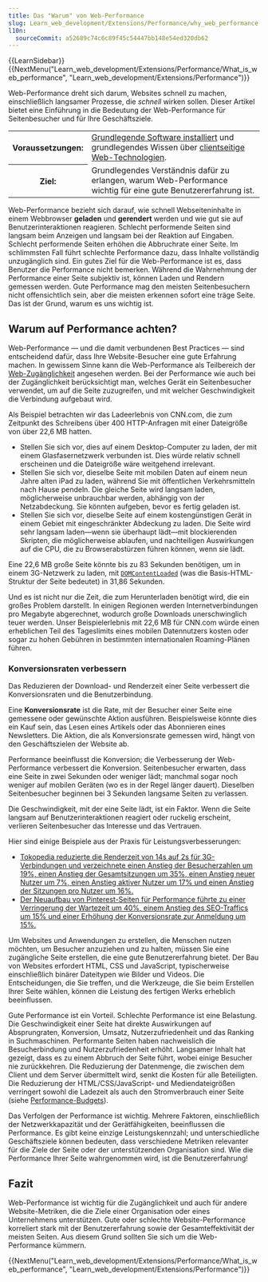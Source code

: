```yaml
---
title: Das "Warum" von Web-Performance
slug: Learn_web_development/Extensions/Performance/why_web_performance
l10n:
  sourceCommit: a52689c74c6c89f45c54447bb148e54ed320db62
---
```


{{LearnSidebar}}{{NextMenu("Learn_web_development/Extensions/Performance/What_is_web_performance", "Learn_web_development/Extensions/Performance")}}

Web-Performance dreht sich darum, Websites schnell zu machen, einschließlich langsamer Prozesse, die _schnell_ wirken sollen. Dieser Artikel bietet eine Einführung in die Bedeutung der Web-Performance für Seitenbesucher und für Ihre Geschäftsziele.

<table>
  <tbody>
    <tr>
      <th scope="row">Voraussetzungen:</th>
      <td>
        <a
          href="/de/docs/Learn_web_development/Getting_started/Environment_setup/Installing_software"
          >Grundlegende Software installiert</a
        > und grundlegendes Wissen über
        <a href="/de/docs/Learn_web_development/Getting_started/Your_first_website"
          >clientseitige Web-Technologien</a
        >.
      </td>
    </tr>
    <tr>
      <th scope="row">Ziel:</th>
      <td>
        Grundlegendes Verständnis dafür zu erlangen, warum Web-Performance wichtig für eine gute Benutzererfahrung ist.
      </td>
    </tr>
  </tbody>
</table>

Web-Performance bezieht sich darauf, wie schnell Webseiteninhalte in einem Webbrowser **geladen** und **gerendert** werden und wie gut sie auf Benutzerinteraktionen reagieren. Schlecht performende Seiten sind langsam beim Anzeigen und langsam bei der Reaktion auf Eingaben. Schlecht performende Seiten erhöhen die Abbruchrate einer Seite. Im schlimmsten Fall führt schlechte Performance dazu, dass Inhalte vollständig unzugänglich sind. Ein gutes Ziel für die Web-Performance ist es, dass Benutzer die Performance nicht bemerken. Während die Wahrnehmung der Performance einer Seite subjektiv ist, können Laden und Rendern gemessen werden. Gute Performance mag den meisten Seitenbesuchern nicht offensichtlich sein, aber die meisten erkennen sofort eine träge Seite. Das ist der Grund, warum es uns wichtig ist.

## Warum auf Performance achten?

Web-Performance — und die damit verbundenen Best Practices — sind entscheidend dafür, dass Ihre Website-Besucher eine gute Erfahrung machen. In gewissem Sinne kann die Web-Performance als Teilbereich der [Web-Zugänglichkeit](/de/docs/Learn_web_development/Core/Accessibility) angesehen werden. Bei der Performance wie auch bei der Zugänglichkeit berücksichtigt man, welches Gerät ein Seitenbesucher verwendet, um auf die Seite zuzugreifen, und mit welcher Geschwindigkeit die Verbindung aufgebaut wird.

Als Beispiel betrachten wir das Ladeerlebnis von CNN.com, die zum Zeitpunkt des Schreibens über 400 HTTP-Anfragen mit einer Dateigröße von über 22,6 MB hatten.

- Stellen Sie sich vor, dies auf einem Desktop-Computer zu laden, der mit einem Glasfasernetzwerk verbunden ist. Dies würde relativ schnell erscheinen und die Dateigröße wäre weitgehend irrelevant.
- Stellen Sie sich vor, dieselbe Seite mit mobilen Daten auf einem neun Jahre alten iPad zu laden, während Sie mit öffentlichen Verkehrsmitteln nach Hause pendeln. Die gleiche Seite wird langsam laden, möglicherweise unbrauchbar werden, abhängig von der Netzabdeckung. Sie könnten aufgeben, bevor es fertig geladen ist.
- Stellen Sie sich vor, dieselbe Seite auf einem kostengünstigen Gerät in einem Gebiet mit eingeschränkter Abdeckung zu laden. Die Seite wird sehr langsam laden—wenn sie überhaupt lädt—mit blockierenden Skripten, die möglicherweise ablaufen, und nachteiligen Auswirkungen auf die CPU, die zu Browserabstürzen führen können, wenn sie lädt.

Eine 22,6 MB große Seite könnte bis zu 83 Sekunden benötigen, um in einem 3G-Netzwerk zu laden, mit [`DOMContentLoaded`](/de/docs/Web/API/Document/DOMContentLoaded_event) (was die Basis-HTML-Struktur der Seite bedeutet) in 31,86 Sekunden.

Und es ist nicht nur die Zeit, die zum Herunterladen benötigt wird, die ein großes Problem darstellt. In einigen Regionen werden Internetverbindungen pro Megabyte abgerechnet, wodurch große Downloads unerschwinglich teuer werden. Unser Beispielerlebnis mit 22,6 MB für CNN.com würde einen erheblichen Teil des Tageslimits eines mobilen Datennutzers kosten oder sogar zu hohen Gebühren in bestimmten internationalen Roaming-Plänen führen.

### Konversionsraten verbessern

Das Reduzieren der Download- und Renderzeit einer Seite verbessert die Konversionsraten und die Benutzerbindung.

Eine **Konversionsrate** ist die Rate, mit der Besucher einer Seite eine gemessene oder gewünschte Aktion ausführen. Beispielsweise könnte dies ein Kauf sein, das Lesen eines Artikels oder das Abonnieren eines Newsletters. Die Aktion, die als Konversionsrate gemessen wird, hängt von den Geschäftszielen der Website ab.

Performance beeinflusst die Konversion; die Verbesserung der Web-Performance verbessert die Konversion. Seitenbesucher erwarten, dass eine Seite in zwei Sekunden oder weniger lädt; manchmal sogar noch weniger auf mobilen Geräten (wo es in der Regel länger dauert). Dieselben Seitenbesucher beginnen bei 3 Sekunden langsame Seiten zu verlassen.

Die Geschwindigkeit, mit der eine Seite lädt, ist ein Faktor. Wenn die Seite langsam auf Benutzerinteraktionen reagiert oder ruckelig erscheint, verlieren Seitenbesucher das Interesse und das Vertrauen.

Hier sind einige Beispiele aus der Praxis für Leistungsverbesserungen:

- [Tokopedia reduzierte die Renderzeit von 14s auf 2s für 3G-Verbindungen und verzeichnete einen Anstieg der Besucherzahlen um 19%, einen Anstieg der Gesamtsitzungen um 35%, einen Anstieg neuer Nutzer um 7%, einen Anstieg aktiver Nutzer um 17% und einen Anstieg der Sitzungen pro Nutzer um 16%.](https://wpostats.com/2018/05/30/tokopedia-new-users.html)
- [Der Neuaufbau von Pinterest-Seiten für Performance führte zu einer Verringerung der Wartezeit um 40%, einem Anstieg des SEO-Traffics um 15% und einer Erhöhung der Konversionsrate zur Anmeldung um 15%.](https://wpostats.com/2017/03/10/pinterest-seo.html)

Um Websites und Anwendungen zu erstellen, die Menschen nutzen möchten, um Besucher anzuziehen und zu halten, müssen Sie eine zugängliche Seite erstellen, die eine gute Benutzererfahrung bietet. Der Bau von Websites erfordert HTML, CSS und JavaScript, typischerweise einschließlich binärer Dateitypen wie Bilder und Videos. Die Entscheidungen, die Sie treffen, und die Werkzeuge, die Sie beim Erstellen Ihrer Seite wählen, können die Leistung des fertigen Werks erheblich beeinflussen.

Gute Performance ist ein Vorteil. Schlechte Performance ist eine Belastung. Die Geschwindigkeit einer Seite hat direkte Auswirkungen auf Absprungraten, Konversion, Umsatz, Nutzerzufriedenheit und das Ranking in Suchmaschinen. Performante Seiten haben nachweislich die Besucherbindung und Nutzerzufriedenheit erhöht. Langsamer Inhalt hat gezeigt, dass es zu einem Abbruch der Seite führt, wobei einige Besucher nie zurückkehren. Die Reduzierung der Datenmenge, die zwischen dem Client und dem Server übermittelt wird, senkt die Kosten für alle Beteiligten. Die Reduzierung der HTML/CSS/JavaScript- und Mediendateigrößen verringert sowohl die Ladezeit als auch den Stromverbrauch einer Seite (siehe [Performance-Budgets](/de/docs/Web/Performance/Guides/Performance_budgets)).

Das Verfolgen der Performance ist wichtig. Mehrere Faktoren, einschließlich der Netzwerkkapazität und der Gerätfähigkeiten, beeinflussen die Performance. Es gibt keine einzige Leistungskennzahl; und unterschiedliche Geschäftsziele können bedeuten, dass verschiedene Metriken relevanter für die Ziele der Seite oder der unterstützenden Organisation sind. Wie die Performance Ihrer Seite wahrgenommen wird, ist die Benutzererfahrung!

## Fazit

Web-Performance ist wichtig für die Zugänglichkeit und auch für andere Website-Metriken, die die Ziele einer Organisation oder eines Unternehmens unterstützen. Gute oder schlechte Website-Performance korreliert stark mit der Benutzererfahrung sowie der Gesamteffektivität der meisten Seiten. Aus diesem Grund sollten Sie sich um die Web-Performance kümmern.

{{NextMenu("Learn_web_development/Extensions/Performance/What_is_web_performance", "Learn_web_development/Extensions/Performance")}}
